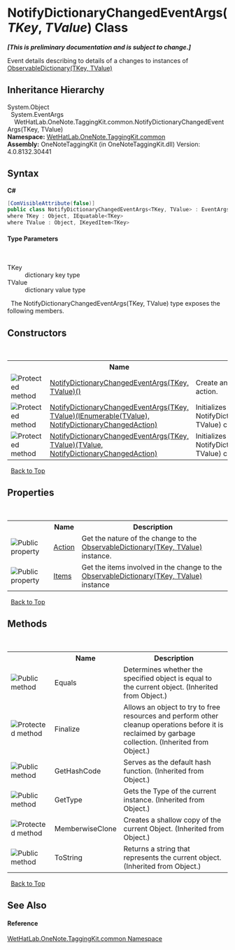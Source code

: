 # NotifyDictionaryChangedEventArgs(*TKey*, *TValue*) Class
 _**\[This is preliminary documentation and is subject to change.\]**_

Event details describing to details of a changes to instances of <a href="b95e4b9e-1bee-ddc0-1db7-61a35069e23a">ObservableDictionary(TKey, TValue)</a>


## Inheritance Hierarchy
System.Object<br />&nbsp;&nbsp;System.EventArgs<br />&nbsp;&nbsp;&nbsp;&nbsp;WetHatLab.OneNote.TaggingKit.common.NotifyDictionaryChangedEventArgs(TKey, TValue)<br />
**Namespace:**&nbsp;<a href="bcdbab9c-63d1-48a4-6937-af53fb8d9a55">WetHatLab.OneNote.TaggingKit.common</a><br />**Assembly:**&nbsp;OneNoteTaggingKit (in OneNoteTaggingKit.dll) Version: 4.0.8132.30441

## Syntax

**C#**<br />
``` C#
[ComVisibleAttribute(false)]
public class NotifyDictionaryChangedEventArgs<TKey, TValue> : EventArgs
where TKey : Object, IEquatable<TKey>
where TValue : Object, IKeyedItem<TKey>

```


#### Type Parameters
&nbsp;<dl><dt>TKey</dt><dd>dictionary key type</dd><dt>TValue</dt><dd>dictionary value type</dd></dl>&nbsp;
The NotifyDictionaryChangedEventArgs(TKey, TValue) type exposes the following members.


## Constructors
&nbsp;<table><tr><th></th><th>Name</th><th>Description</th></tr><tr><td>![Protected method](media/protmethod.gif "Protected method")</td><td><a href="3ec01397-075d-3e67-fd3b-2e5c3f149aa2">NotifyDictionaryChangedEventArgs(TKey, TValue)()</a></td><td>
Create an instance describing a <a href="2dae77bf-03d6-02df-4c8e-e1e5ea46a86a">Reset</a> action.</td></tr><tr><td>![Protected method](media/protmethod.gif "Protected method")</td><td><a href="4cde9c7f-747a-63ab-f3b7-13eb16474271">NotifyDictionaryChangedEventArgs(TKey, TValue)(IEnumerable(TValue), NotifyDictionaryChangedAction)</a></td><td>
Initializes a new instance of the NotifyDictionaryChangedEventArgs(TKey, TValue) class</td></tr><tr><td>![Protected method](media/protmethod.gif "Protected method")</td><td><a href="5dbf55fb-ec7b-5019-0478-2b7b96a7f66b">NotifyDictionaryChangedEventArgs(TKey, TValue)(TValue, NotifyDictionaryChangedAction)</a></td><td>
Initializes a new instance of the NotifyDictionaryChangedEventArgs(TKey, TValue) class</td></tr></table>&nbsp;
<a href="#notifydictionarychangedeventargs(*tkey*,-*tvalue*)-class">Back to Top</a>

## Properties
&nbsp;<table><tr><th></th><th>Name</th><th>Description</th></tr><tr><td>![Public property](media/pubproperty.gif "Public property")</td><td><a href="04887103-2749-c463-2e19-cf9588a5be56">Action</a></td><td>
Get the nature of the change to the <a href="b95e4b9e-1bee-ddc0-1db7-61a35069e23a">ObservableDictionary(TKey, TValue)</a> instance.</td></tr><tr><td>![Public property](media/pubproperty.gif "Public property")</td><td><a href="1abb2ce4-d616-eef1-7a65-cbed78c73599">Items</a></td><td>
Get the items involved in the change to the <a href="b95e4b9e-1bee-ddc0-1db7-61a35069e23a">ObservableDictionary(TKey, TValue)</a> instance</td></tr></table>&nbsp;
<a href="#notifydictionarychangedeventargs(*tkey*,-*tvalue*)-class">Back to Top</a>

## Methods
&nbsp;<table><tr><th></th><th>Name</th><th>Description</th></tr><tr><td>![Public method](media/pubmethod.gif "Public method")</td><td>Equals</td><td>
Determines whether the specified object is equal to the current object.
 (Inherited from Object.)</td></tr><tr><td>![Protected method](media/protmethod.gif "Protected method")</td><td>Finalize</td><td>
Allows an object to try to free resources and perform other cleanup operations before it is reclaimed by garbage collection.
 (Inherited from Object.)</td></tr><tr><td>![Public method](media/pubmethod.gif "Public method")</td><td>GetHashCode</td><td>
Serves as the default hash function.
 (Inherited from Object.)</td></tr><tr><td>![Public method](media/pubmethod.gif "Public method")</td><td>GetType</td><td>
Gets the Type of the current instance.
 (Inherited from Object.)</td></tr><tr><td>![Protected method](media/protmethod.gif "Protected method")</td><td>MemberwiseClone</td><td>
Creates a shallow copy of the current Object.
 (Inherited from Object.)</td></tr><tr><td>![Public method](media/pubmethod.gif "Public method")</td><td>ToString</td><td>
Returns a string that represents the current object.
 (Inherited from Object.)</td></tr></table>&nbsp;
<a href="#notifydictionarychangedeventargs(*tkey*,-*tvalue*)-class">Back to Top</a>

## See Also


#### Reference
<a href="bcdbab9c-63d1-48a4-6937-af53fb8d9a55">WetHatLab.OneNote.TaggingKit.common Namespace</a><br />